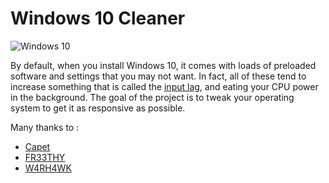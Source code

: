 # Windows 10 Cleaner

![Windows 10](https://upload.wikimedia.org/wikipedia/commons/thumb/0/05/Windows_10_Logo.svg/langfr-1920px-Windows_10_Logo.svg.png)

By default, when you install Windows 10, it comes with loads of preloaded software and settings that you may not want.
In fact, all of these tend to increase something that is called the [input lag](https://en.wikipedia.org/wiki/Input_lag), and eating your CPU power in the background.
The goal of the project is to tweak your operating system to get it as responsive as possible.

Many thanks to :
* [Capet](https://www.youtube.com/channel/UCNYDmiDIjVlrEhNyTs62DbQ)
* [FR33THY](https://www.youtube.com/channel/UCzBPlB3pl9FvNfP1Uk4RKaw)
* [W4RH4WK](https://github.com/W4RH4WK/Debloat-Windows-10)